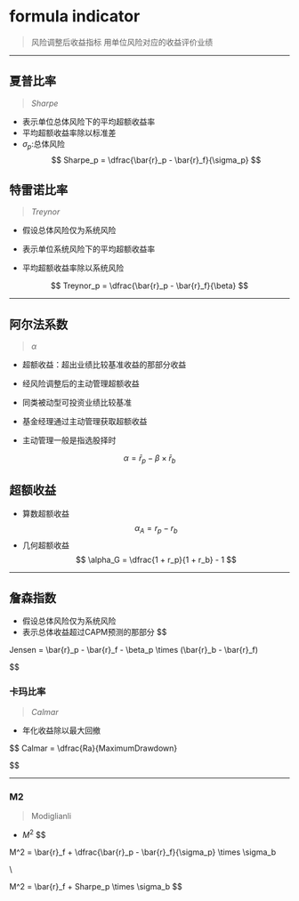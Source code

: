 
# formula indicator
> 风险调整后收益指标
> 用单位风险对应的收益评价业绩


---
## 夏普比率
> $Sharpe$

- 表示单位总体风险下的平均超额收益率
- 平均超额收益率除以标准差
- $\sigma_p$:总体风险
$$
Sharpe_p = \dfrac{\bar{r}_p - \bar{r}_f}{\sigma_p}
$$


## 特雷诺比率
> $Treynor$
- 假设总体风险仅为系统风险

- 表示单位系统风险下的平均超额收益率
- 平均超额收益率除以系统风险

$$
Treynor_p = \dfrac{\bar{r}_p - \bar{r}_f}{\beta}
$$



---
## 阿尔法系数
> $\alpha$

- 超额收益：超出业绩比较基准收益的那部分收益

- 经风险调整后的主动管理超额收益

- 同类被动型可投资业绩比较基准

- 基金经理通过主动管理获取超额收益
- 主动管理一般是指选股择时

$$
\alpha = \bar{r}_p - \beta \times \bar{r}_b
$$

## 超额收益
- 算数超额收益
$$
\alpha_A = r_p - r_b
$$
- 几何超额收益
$$
\alpha_G = \dfrac{1 + r_p}{1 + r_b} - 1
$$

---

## 詹森指数

- 假设总体风险仅为系统风险
- 表示总体收益超过CAPM预测的那部分
$$

Jensen = \bar{r}_p - \bar{r}_f - \beta_p \times (\bar{r}_b - \bar{r}_f)

$$





### 卡玛比率
> $Calmar$
- 年化收益除以最大回撤

$$
Calmar = \dfrac{Ra}{MaximumDrawdown}

$$



---
### M2
> Modiglianli
- $M^2$
$$

M^2 = \bar{r}_f + \dfrac{\bar{r}_p - \bar{r}_f}{\sigma_p} \times \sigma_b

\\

M^2 = \bar{r}_f + Sharpe_p \times \sigma_b
$$